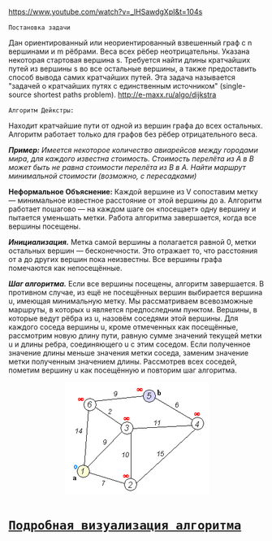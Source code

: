 https://www.youtube.com/watch?v=_lHSawdgXpI&t=104s

	Постановка задачи
Дан ориентированный или неориентированный взвешенный граф с n вершинами и m рёбрами. 
Веса всех рёбер неотрицательны. Указана некоторая стартовая вершина s. Требуется 
найти длины кратчайших путей из вершины s во все остальные вершины, а также предоставить 
способ вывода самих кратчайших путей.
Эта задача называется "задачей о кратчайших путях с единственным источником" 
(single-source shortest paths problem).
http://e-maxx.ru/algo/dijkstra

	Алгоритм Дейкстры:
Находит кратчайшие пути от одной из вершин графа до всех остальных.
Алгоритм работает только для графов без рёбер отрицательного веса.

***Пример:**
Имеется некоторое количество авиарейсов между городами мира, для каждого известна стоимость. 
Стоимость перелёта из A в B может быть не равна стоимости перелёта из B в A. 
Найти маршрут минимальной стоимости (возможно, с пересадками)*


**Неформальное Объяснение:**
Каждой вершине из V сопоставим метку — минимальное известное расстояние от этой вершины до a.
Алгоритм работает пошагово — на каждом шаге он «посещает» одну вершину и пытается уменьшать метки.
Работа алгоритма завершается, когда все вершины посещены.

***Инициализация.***
Метка самой вершины a полагается равной 0, метки остальных вершин — бесконечности.
Это отражает то, что расстояния от a до других вершин пока неизвестны.
Все вершины графа помечаются как непосещённые.

***Шаг алгоритма.***
Если все вершины посещены, алгоритм завершается.
В противном случае, из ещё не посещённых вершин выбирается вершина u, имеющая минимальную метку.
Мы рассматриваем всевозможные маршруты, в которых u является предпоследним пунктом. 
Вершины, в которые ведут рёбра из u, назовём соседями этой вершины. 
Для каждого соседа вершины u, кроме отмеченных как посещённые, рассмотрим новую длину пути, 
равную сумме значений текущей метки u и длины ребра, соединяющего u с этим соседом.
Если полученное значение длины меньше значения метки соседа, заменим значение метки 
полученным значением длины. 
Рассмотрев всех соседей, пометим вершину u как посещённую и повторим шаг алгоритма.

<p align="center">
  <img src="https://github.com/viCodexm/competitive-programming/blob/main/graphs/Dijkstra's%20algo/Dijkstra_Animation.gif" alt="animated Dijkstra's algo" />
</p>


[`Подробная визуализация алгоритма`](https://www.cs.usfca.edu/~galles/visualization/Dijkstra.html)
=
